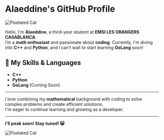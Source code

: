 # Alaeddine's GitHub Profile

![Pixelated Cat](https://github.com/user-attachments/assets/e014d83b-4900-4445-ac36-5ad181cb00cb)

Hello, I'm **Alaeddine**, a third-year student at **EMSI LES ORANGERS CASABLANCA**.  
I’m a **math enthusiast** and passionate about **coding**. Currently, I'm diving into **C++** and **Python**, and I can’t wait to start learning **GoLang** soon!  

## 🚀 My Skills & Languages
- **C++**  
- **Python**  
- **GoLang** (Coming Soon)  

---

I love combining my **mathematical** background with coding to solve complex problems and create efficient solutions.  
I'm eager to continue learning and growing as a developer.

---

**I'll peak soon! Stay tuned! 😺**  

![Pixelated Cat](https://github.com/user-attachments/assets/e014d83b-4900-4445-ac36-5ad181cb00cb)
